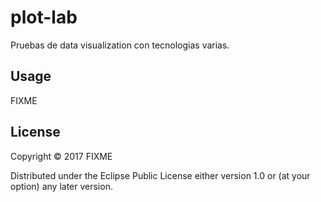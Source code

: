 # plot-lab

Pruebas de data visualization con tecnologias varias.

## Usage

FIXME

## License

Copyright © 2017 FIXME

Distributed under the Eclipse Public License either version 1.0 or (at
your option) any later version.
